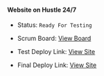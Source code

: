 #### Website on Hustle 24/7

- Status: ```Ready For Testing```


- Scrum Board: <a href="https://docs.google.com/spreadsheets/d/1XBHlX1866PnHvKykhmJZRzi-4oQtfuq1yVQrU1VQeT4/edit#gid=0">View Board</a>

- Test Deploy Link: <a href="">View Site</a>

- Final Deploy Link: <a href="">View Site</a>
